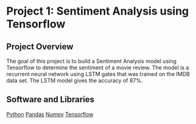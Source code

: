 # Project 1: Sentiment Analysis using Tensorflow

## Project Overview
The goal of this project is to build a Sentiment Analysis model using Tensorflow to determine the sentiment of a movie review. The model is a recurrent neural network using LSTM gates that was trained on the IMDB data set. The LSTM model gives the accuracy of 87%.

## Software and Libraries
[Python](https://www.python.org/downloads/release/python-364/)
[Pandas](https://pandas.pydata.org/) 
[Numpy](https://numpy.org/)
[Tensorflow](https://www.tensorflow.org/)


